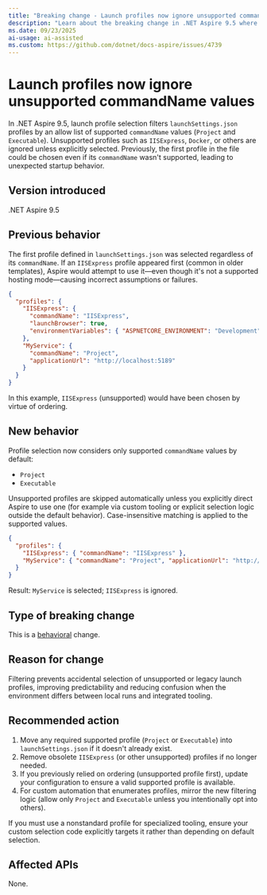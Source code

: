 ```yaml
---
title: "Breaking change - Launch profiles now ignore unsupported commandName values"
description: "Learn about the breaking change in .NET Aspire 9.5 where only Project and Executable launch profiles are considered by default and unsupported profiles (for example IISExpress) are skipped."
ms.date: 09/23/2025
ai-usage: ai-assisted
ms.custom: https://github.com/dotnet/docs-aspire/issues/4739
---
```


# Launch profiles now ignore unsupported commandName values

In .NET Aspire 9.5, launch profile selection filters `launchSettings.json` profiles by an allow list of supported `commandName` values (`Project` and `Executable`). Unsupported profiles such as `IISExpress`, `Docker`, or others are ignored unless explicitly selected. Previously, the first profile in the file could be chosen even if its `commandName` wasn't supported, leading to unexpected startup behavior.

## Version introduced

.NET Aspire 9.5

## Previous behavior

The first profile defined in `launchSettings.json` was selected regardless of its `commandName`. If an `IISExpress` profile appeared first (common in older templates), Aspire would attempt to use it—even though it's not a supported hosting mode—causing incorrect assumptions or failures.

```json
{
  "profiles": {
    "IISExpress": {
      "commandName": "IISExpress",
      "launchBrowser": true,
      "environmentVariables": { "ASPNETCORE_ENVIRONMENT": "Development" }
    },
    "MyService": {
      "commandName": "Project",
      "applicationUrl": "http://localhost:5189"
    }
  }
}
```

In this example, `IISExpress` (unsupported) would have been chosen by virtue of ordering.

## New behavior

Profile selection now considers only supported `commandName` values by default:

- `Project`
- `Executable`

Unsupported profiles are skipped automatically unless you explicitly direct Aspire to use one (for example via custom tooling or explicit selection logic outside the default behavior). Case-insensitive matching is applied to the supported values.

```json
{
  "profiles": {
    "IISExpress": { "commandName": "IISExpress" },
    "MyService": { "commandName": "Project", "applicationUrl": "http://localhost:5189" }
  }
}
```

Result: `MyService` is selected; `IISExpress` is ignored.

## Type of breaking change

This is a [behavioral](../../categories.md#behavioral-change) change.

## Reason for change

Filtering prevents accidental selection of unsupported or legacy launch profiles, improving predictability and reducing confusion when the environment differs between local runs and integrated tooling.

## Recommended action

1. Move any required supported profile (`Project` or `Executable`) into `launchSettings.json` if it doesn't already exist.
1. Remove obsolete `IISExpress` (or other unsupported) profiles if no longer needed.
1. If you previously relied on ordering (unsupported profile first), update your configuration to ensure a valid supported profile is available.
1. For custom automation that enumerates profiles, mirror the new filtering logic (allow only `Project` and `Executable` unless you intentionally opt into others).

If you must use a nonstandard profile for specialized tooling, ensure your custom selection code explicitly targets it rather than depending on default selection.

## Affected APIs

None.
